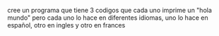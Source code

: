 cree un programa que tiene 3 codigos que cada uno imprime un "hola mundo" pero cada uno lo hace en diferentes idiomas, uno lo hace en español, otro en ingles y otro en frances 
